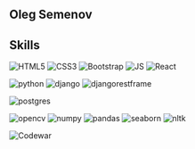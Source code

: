 ## Oleg Semenov

## Skills
![HTML5](https://img.shields.io/badge/-HTML-red?logo=html5&logoColor=white&style=for-the-badge)
![CSS3](https://img.shields.io/badge/-CSS-blue?logo=css3&logoColor=white&style=for-the-badge)
![Bootstrap](https://img.shields.io/badge/-bootstrap-purple?logo=bootstrap&logoColor=white&style=for-the-badge)
![JS](https://img.shields.io/badge/-JavaScript-yellow?logo=javascript&logoColor=white&style=for-the-badge)
![React](https://img.shields.io/badge/-React-61DAFB?logo=react&logoColor=white&style=for-the-badge)

![python](https://img.shields.io/badge/-python-blue?logo=python&logoColor=yellow&style=for-the-badge)
![django](https://img.shields.io/badge/-django-black?logo=django&logoColor=white&style=for-the-badge)
![djangorestframe](https://img.shields.io/badge/-djangorestframework-brown?logo=djangorestframework&logoColor=white&style=for-the-badge)

![postgres](https://img.shields.io/badge/-postgres-black?logo=postgresql&logoColor=61DAFB&style=for-the-badge)



![opencv](https://img.shields.io/badge/-opencv-red?logo=opencv&logoColor=green&style=for-the-badge)
![numpy](https://img.shields.io/badge/-numpy-gray?logo=numpy&logoColor=blue&style=for-the-badge)
![pandas](https://img.shields.io/badge/-pandas-white?logo=pandas&logoColor=black&style=for-the-badge)
![seaborn](https://img.shields.io/badge/-seaborn-blue?logo=seaborn&logoColor=blue&style=for-the-badge)
![nltk](https://img.shields.io/badge/-nltk-black?logo=nltk&logoColor=white&style=for-the-badge)

![Codewar](https://www.codewars.com/users/semoleg1986/badges/medium)

<!---
semoleg1986/semoleg1986 is a ✨ special ✨ repository because its `README.md` (this file) appears on your GitHub profile.
You can click the Preview link to take a look at your changes.
--->
